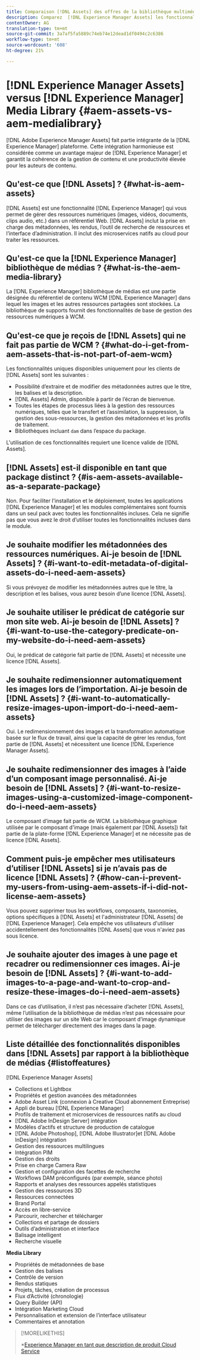 ```yaml
---
title: Comparaison [!DNL Assets] des offres de la bibliothèque multimédia
description: Comparez  [!DNL Experience Manager Assets] les fonctionnalités de la bibliothèque multimédia et connaissez les différences.
contentOwner: AG
translation-type: tm+mt
source-git-commit: 3a7af5fa5889c74eb74e12dead1df0494c2c6386
workflow-type: tm+mt
source-wordcount: '608'
ht-degree: 21%

---
```



# [!DNL Experience Manager Assets] versus  [!DNL Experience Manager] Media Library  {#aem-assets-vs-aem-medialibrary}

[!DNL Adobe Experience Manager Assets] fait partie intégrante de la  [!DNL Experience Manager] plateforme. Cette intégration harmonieuse est considérée comme un avantage majeur de [!DNL Experience Manager] et garantit la cohérence de la gestion de contenu et une productivité élevée pour les auteurs de contenu.

## Qu&#39;est-ce que [!DNL Assets] ? {#what-is-aem-assets}

[!DNL Assets] est une fonctionnalité  [!DNL Experience Manager] qui vous permet de gérer des ressources numériques (images, vidéos, documents, clips audio, etc.) dans un référentiel Web. [!DNL Assets] inclut la prise en charge des métadonnées, les rendus, l’outil de recherche de ressources et l’interface d’administration. Il inclut des microservices natifs au cloud pour traiter les ressources.

## Qu&#39;est-ce que la [!DNL Experience Manager] bibliothèque de médias ? {#what-is-the-aem-media-library}

La [!DNL Experience Manager] bibliothèque de médias est une partie désignée du référentiel de contenu WCM [!DNL Experience Manager] dans lequel les images et les autres ressources partagées sont stockées. La bibliothèque de supports fournit des fonctionnalités de base de gestion des ressources numériques à WCM.

## Qu&#39;est-ce que je reçois de [!DNL Assets] qui ne fait pas partie de WCM ? {#what-do-i-get-from-aem-assets-that-is-not-part-of-aem-wcm}

Les fonctionnalités uniques disponibles uniquement pour les clients de [!DNL Assets] sont les suivantes :

* Possibilité d’extraire et de modifier des métadonnées autres que le titre, les balises et la description.
* [!DNL Assets] Admin, disponible à partir de l’écran de bienvenue.
* Toutes les étapes de processus liées à la gestion des ressources numériques, telles que le transfert et l’assimilation, la suppression, la gestion des sous-ressources, la gestion des métadonnées et les profils de traitement.
* Bibliothèques incluant `dam` dans l’espace du package.

L&#39;utilisation de ces fonctionnalités requiert une licence valide de [!DNL Assets].

## [!DNL Assets] est-il disponible en tant que package distinct ? {#is-aem-assets-available-as-a-separate-package}

Non. Pour faciliter l&#39;installation et le déploiement, toutes les applications [!DNL Experience Manager] et les modules complémentaires sont fournis dans un seul pack avec toutes les fonctionnalités incluses. Cela ne signifie pas que vous avez le droit d’utiliser toutes les fonctionnalités incluses dans le module.

## Je souhaite modifier les métadonnées des ressources numériques. Ai-je besoin de [!DNL Assets] ? {#i-want-to-edit-metadata-of-digital-assets-do-i-need-aem-assets}

Si vous prévoyez de modifier les métadonnées autres que le titre, la description et les balises, vous aurez besoin d’une licence [!DNL Assets].

## Je souhaite utiliser le prédicat de catégorie sur mon site web. Ai-je besoin de [!DNL Assets] ? {#i-want-to-use-the-category-predicate-on-my-website-do-i-need-aem-assets}

Oui, le prédicat de catégorie fait partie de [!DNL Assets] et nécessite une licence [!DNL Assets].

## Je souhaite redimensionner automatiquement les images lors de l’importation. Ai-je besoin de [!DNL Assets] ? {#i-want-to-automatically-resize-images-upon-import-do-i-need-aem-assets}

Oui. Le redimensionnement des images et la transformation automatique basée sur le flux de travail, ainsi que la capacité de gérer les rendus, font partie de [!DNL Assets] et nécessitent une licence [!DNL Experience Manager Assets].

## Je souhaite redimensionner des images à l’aide d’un composant image personnalisé. Ai-je besoin de [!DNL Assets] ? {#i-want-to-resize-images-using-a-customized-image-component-do-i-need-aem-assets}

Le composant d’image fait partie de WCM. La bibliothèque graphique utilisée par le composant d&#39;image (mais également par [!DNL Assets]) fait partie de la plate-forme [!DNL Experience Manager] et ne nécessite pas de licence [!DNL Assets].

## Comment puis-je empêcher mes utilisateurs d’utiliser [!DNL Assets] si je n’avais pas de licence [!DNL Assets] ? {#how-can-i-prevent-my-users-from-using-aem-assets-if-i-did-not-license-aem-assets}

Vous pouvez supprimer tous les workflows, composants, taxonomies, options spécifiques à [!DNL Assets] et l&#39;administrateur [!DNL Assets] de [!DNL Experience Manager]. Cela empêche vos utilisateurs d&#39;utiliser accidentellement des fonctionnalités [!DNL Assets] que vous n&#39;aviez pas sous licence.

## Je souhaite ajouter des images à une page et recadrer ou redimensionner ces images. Ai-je besoin de [!DNL Assets] ? {#i-want-to-add-images-to-a-page-and-want-to-crop-and-resize-these-images-do-i-need-aem-assets}

Dans ce cas d’utilisation, il n’est pas nécessaire d’acheter [!DNL Assets], même l’utilisation de la bibliothèque de médias n’est pas nécessaire pour utiliser des images sur un site Web car le composant d’image dynamique permet de télécharger directement des images dans la page.

## Liste détaillée des fonctionnalités disponibles dans [!DNL Assets] par rapport à la bibliothèque de médias {#listoffeatures}

[!DNL Experience Manager Assets]

* Collections et Lightbox
* Propriétés et gestion avancées des métadonnées
* Adobe Asset Link (connexion à Creative Cloud abonnement Entreprise)
* Appli de bureau [!DNL Experience Manager]
* Profils de traitement et microservices de ressources natifs au cloud
* [!DNL Adobe InDesign Server] intégration
* Modèles d’actifs et structure de production de catalogue
* [!DNL Adobe Photoshop],  [!DNL Adobe Illustrator]et  [!DNL Adobe InDesign] intégration
* Gestion des ressources multilingues
* Intégration PIM
* Gestion des droits
* Prise en charge Camera Raw
* Gestion et configuration des facettes de recherche
* Workflows DAM préconfigurés (par exemple, séance photo)
* Rapports et analyses des ressources appelés statistiques
* Gestion des ressources 3D
* Ressources connectées
* Brand Portal
* Accès en libre-service
* Parcourir, rechercher et télécharger
* Collections et partage de dossiers
* Outils d’administration et interface
* Balisage intelligent
* Recherche visuelle

**Media Library**

* Propriétés de métadonnées de base
* Gestion des balises
* Contrôle de version
* Rendus statiques
* Projets, tâches, création de processus
* Flux d’Activité (chronologie)
* Query Builder (API)
* Intégration Marketing Cloud
* Personnalisation et extension de l’interface utilisateur
* Commentaires et annotation

>[!MORELIKETHIS]
>
>*[Experience Manager en tant que description de produit Cloud Service](https://helpx.adobe.com/legal/product-descriptions/adobe-experience-manager-cloud-service.html)
